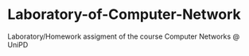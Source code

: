 # Laboratory-of-Computer-Network
Laboratory/Homework assigment of the course Computer Networks @ UniPD
